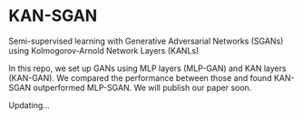 # KAN-SGAN
Semi-supervised learning with Generative Adversarial Networks (SGANs) using Kolmogorov-Arnold Network Layers (KANLs)

In this repo, we set up GANs using MLP layers (MLP-GAN) and KAN layers (KAN-GAN). We compared the performance between those and found KAN-SGAN outperformed MLP-SGAN. We will publish our paper soon.

Updating...
